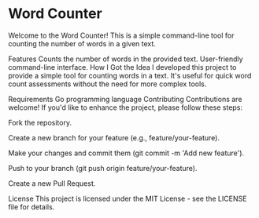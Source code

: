 # Word Counter

Welcome to the Word Counter! This is a simple command-line tool for counting the number of words in a given text.

Features
Counts the number of words in the provided text.
User-friendly command-line interface.
How I Got the Idea
I developed this project to provide a simple tool for counting words in a text. It's useful for quick word count assessments without the need for more complex tools.

Requirements
Go programming language
Contributing
Contributions are welcome! If you'd like to enhance the project, please follow these steps:

Fork the repository.

Create a new branch for your feature (e.g., feature/your-feature).

Make your changes and commit them (git commit -m 'Add new feature').

Push to your branch (git push origin feature/your-feature).

Create a new Pull Request.

License
This project is licensed under the MIT License - see the LICENSE file for details.
